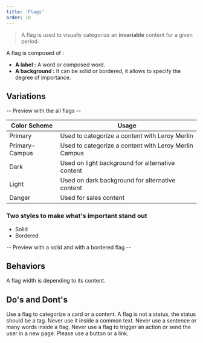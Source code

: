 ```yaml
---
title: 'Flags'
order: 10
---
```


> A flag is used to visually categorize an **invariable** content for a given period.

A flag is composed of :

- **A label :** A word or composed word.
- **A background :** It can be solid or bordered, it allows to specify the degree of importance.

## Variations

-- Preview with the all flags --

| Color Scheme   | Usage                                                 |
| -------------- | ----------------------------------------------------- |
| Primary        | Used to categorize a content with Leroy Merlin        |
| Primary-Campus | Used to categorize a content with Leroy Merlin Campus |
| Dark           | Used on light background for alternative content      |
| Light          | Used on dark background for alternative content       |
| Danger         | Used for sales content                                |

### Two styles to make what's important stand out

- Solid
- Bordered

-- Preview with a solid and with a bordered flag --

## Behaviors

A flag width is depending to its content.

## Do's and Dont's

<hintitem>
  Use a flag to categorize a card or a content.
</hintitem>

<hintitem dont="true">
  A flag is not a status, the status should be a tag.
</hintitem>

<hintitem dont="true">
  Never use it inside a common text.
</hintitem>

<hintitem dont="true">
  Never use a sentence or many words inside a flag.
</hintitem>

<hintitem dont="true">
  Never use a flag to trigger an action or send the user in a new page. Please use a button or a link.
</hintitem>
